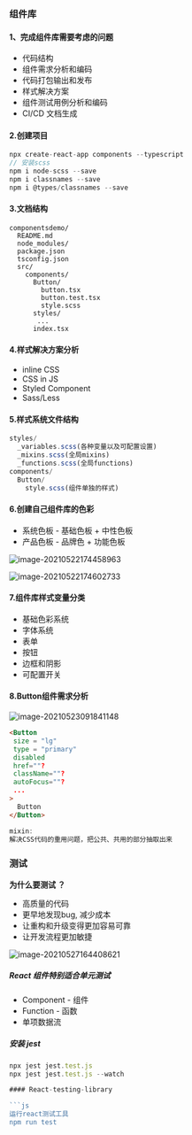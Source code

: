 ### 组件库

#### 1、完成组件库需要考虑的问题

* 代码结构
* 组件需求分析和编码
* 代码打包输出和发布
* 样式解决方案
* 组件测试用例分析和编码
* CI/CD 文档生成

#### 2.创建项目

```js
npx create-react-app components --typescript
// 安装scss
npm i node-scss --save
npm i classnames --save
npm i @types/classnames --save
```

#### 3.文档结构

```
componentsdemo/
  README.md
  node_modules/
  package.json
  tsconfig.json
  src/
    components/
      Button/
        button.tsx
        button.test.tsx
        style.scss
      styles/
       ...
      index.tsx
```

#### 4.样式解决方案分析

* inline CSS
* CSS in JS
* Styled Component
* Sass/Less

#### 5.样式系统文件结构

```js
styles/
  _variables.scss(各种变量以及可配置设置)
  _mixins.scss(全局mixins)
  _functions.scss(全局functions)
components/
  Button/
    style.scss(组件单独的样式)
```

#### 6.创建自己组件库的色彩

* 系统色板 - 基础色板 + 中性色板
* 产品色板 - 品牌色 + 功能色板

![image-20210522174458963](C:\Users\zjx_n\AppData\Roaming\Typora\typora-user-images\image-20210522174458963.png)

![image-20210522174602733](C:\Users\zjx_n\AppData\Roaming\Typora\typora-user-images\image-20210522174602733.png)

#### 7.组件库样式变量分类

* 基础色彩系统
* 字体系统
* 表单
* 按钮
* 边框和阴影
* 可配置开关

#### 8.Button组件需求分析

![image-20210523091841148](C:\Users\zjx_n\AppData\Roaming\Typora\typora-user-images\image-20210523091841148.png)

```html
<Button
 size = "lg"
 type = "primary"
 disabled
 href=""?
 className=""?
 autoFocus=""?
 ...
>
  Button
</Button>
```

```js
mixin:
解决CSS代码的重用问题，把公共、共用的部分抽取出来
```

### 测试

**为什么要测试 ？**

* 高质量的代码
* 更早地发现bug, 减少成本
* 让重构和升级变得更加容易可靠
* 让开发流程更加敏捷

![image-20210527164408621](C:\Users\zjx_n\AppData\Roaming\Typora\typora-user-images\image-20210527164408621.png)

##### React 组件特别适合单元测试

* Component - 组件
* Function - 函数
* 单项数据流

##### 安装 jest

```js
npx jest jest.test.js
npx jest jest.test.js --watch

#### React-testing-library

```js
运行react测试工具
npm run test

```







